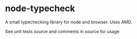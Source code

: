 node-typecheck
==============

A small typechecking library for node and browser. Uses AMD.

See unit tests source and comments in source for usage

